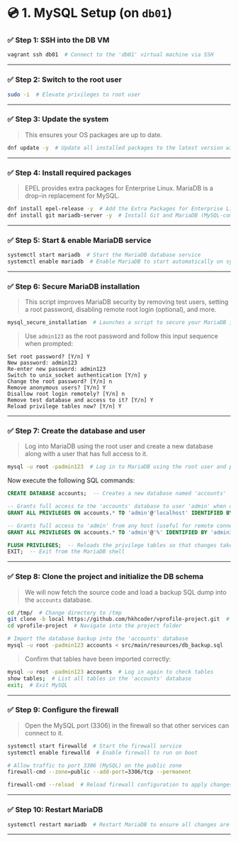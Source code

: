 

# 💿 1. MySQL Setup (on `db01`)

### ✅ Step 1: SSH into the DB VM

```bash
vagrant ssh db01  # Connect to the 'db01' virtual machine via SSH
```

---

### ✅ Step 2: Switch to the root user

```bash
sudo -i  # Elevate privileges to root user
```

---

### ✅ Step 3: Update the system

> This ensures your OS packages are up to date.

```bash
dnf update -y  # Update all installed packages to the latest version without asking for confirmation
```

---

### ✅ Step 4: Install required packages

> EPEL provides extra packages for Enterprise Linux. MariaDB is a drop-in replacement for MySQL.

```bash
dnf install epel-release -y  # Add the Extra Packages for Enterprise Linux (EPEL) repository
dnf install git mariadb-server -y  # Install Git and MariaDB (MySQL-compatible) server
```

---

### ✅ Step 5: Start & enable MariaDB service

```bash
systemctl start mariadb  # Start the MariaDB database service
systemctl enable mariadb  # Enable MariaDB to start automatically on system boot
```

---

### ✅ Step 6: Secure MariaDB installation

> This script improves MariaDB security by removing test users, setting a root password, disabling remote root login (optional), and more.

```bash
mysql_secure_installation  # Launches a script to secure your MariaDB installation
```

> Use `admin123` as the root password and follow this input sequence when prompted:

```
Set root password? [Y/n] Y
New password: admin123
Re-enter new password: admin123
Switch to unix_socket authentication [Y/n] y
Change the root password? [Y/n] n
Remove anonymous users? [Y/n] Y
Disallow root login remotely? [Y/n] n
Remove test database and access to it? [Y/n] Y
Reload privilege tables now? [Y/n] Y
```

---

### ✅ Step 7: Create the database and user

> Log into MariaDB using the root user and create a new database along with a user that has full access to it.

```bash
mysql -u root -padmin123  # Log in to MariaDB using the root user and previously set password
```

Now execute the following SQL commands:

```sql
CREATE DATABASE accounts;  -- Creates a new database named 'accounts'

-- Grants full access to the 'accounts' database to user 'admin' when connected from localhost
GRANT ALL PRIVILEGES ON accounts.* TO 'admin'@'localhost' IDENTIFIED BY 'admin123';

-- Grants full access to 'admin' from any host (useful for remote connections)
GRANT ALL PRIVILEGES ON accounts.* TO 'admin'@'%' IDENTIFIED BY 'admin123';

FLUSH PRIVILEGES;  -- Reloads the privilege tables so that changes take effect
EXIT;  -- Exit from the MariaDB shell
```

---

### ✅ Step 8: Clone the project and initialize the DB schema

> We will now fetch the source code and load a backup SQL dump into the `accounts` database.

```bash
cd /tmp/  # Change directory to /tmp
git clone -b local https://github.com/hkhcoder/vprofile-project.git  # Clone the project code from GitHub using the 'local' branch
cd vprofile-project  # Navigate into the project folder

# Import the database backup into the 'accounts' database
mysql -u root -padmin123 accounts < src/main/resources/db_backup.sql
```

> Confirm that tables have been imported correctly:

```bash
mysql -u root -padmin123 accounts  # Log in again to check tables
show tables;  # List all tables in the 'accounts' database
exit;  # Exit MySQL
```

---

### ✅ Step 9: Configure the firewall

> Open the MySQL port (3306) in the firewall so that other services can connect to it.

```bash
systemctl start firewalld  # Start the firewall service
systemctl enable firewalld  # Enable firewall to run on boot

# Allow traffic to port 3306 (MySQL) on the public zone
firewall-cmd --zone=public --add-port=3306/tcp --permanent

firewall-cmd --reload  # Reload firewall configuration to apply changes
```

---

### ✅ Step 10: Restart MariaDB

```bash
systemctl restart mariadb  # Restart MariaDB to ensure all changes are applied
```

---
